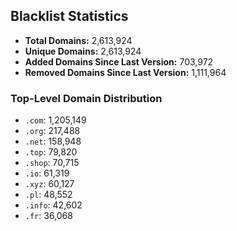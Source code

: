 ## Blacklist Statistics

- **Total Domains:** 2,613,924
- **Unique Domains:** 2,613,924
- **Added Domains Since Last Version:** 703,972
- **Removed Domains Since Last Version:** 1,111,964

### Top-Level Domain Distribution

-  `.com`: 1,205,149
-  `.org`: 217,488
-  `.net`: 158,948
-  `.top`: 79,820
-  `.shop`: 70,715
-  `.io`: 61,319
-  `.xyz`: 60,127
-  `.pl`: 48,552
-  `.info`: 42,602
-  `.fr`: 36,068
